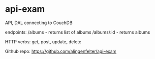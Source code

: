 # api-exam
API, DAL connecting to CouchDB

endpoints:
/albums - returns list of albums
/albums/:id - returns albums

HTTP verbs: get, post, update, delete

Github repo: https://github.com/alingenfelter/api-exam
